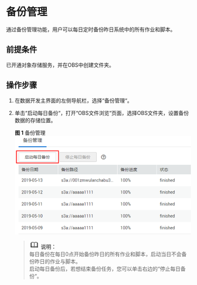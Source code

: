 # 备份管理<a name="dayu_01_0516"></a>

通过备份管理功能，用户可以每日定时备份昨日系统中的所有作业和脚本。

## 前提条件<a name="zh-cn_topic_0169685606_section567981314323"></a>

已开通对象存储服务，并在OBS中创建文件夹。

## 操作步骤<a name="zh-cn_topic_0169685606_section381611818613"></a>

1.  在数据开发主界面的左侧导航栏，选择“备份管理“。
2.  单击“启动每日备份“，打开“OBS文件浏览“页面，选择OBS文件夹，设置备份数据的存储位置。

    **图 1**  备份管理<a name="zh-cn_topic_0169685606_fig10339181414412"></a>  
    ![](figures/备份管理.png "备份管理")

    >![](public_sys-resources/icon-note.gif) **说明：**   
    >每日备份在每日0点开始备份昨日的所有作业和脚本，启动当日不会备份昨日的作业与脚本。  
    >启动每日备份后，若想结束备份任务，您可以单击右边的“停止每日备份“。  


